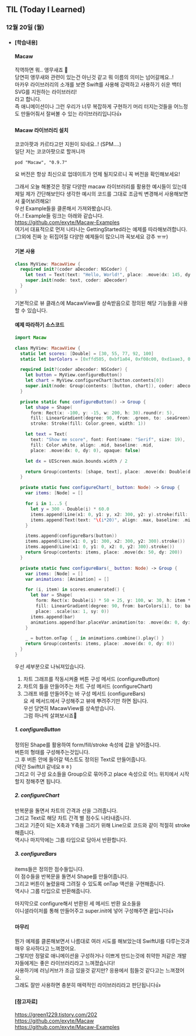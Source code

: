## TIL (Today I Learned)

### 12월 20일 (월)   

- #### [학습내용]
  
  #### Macaw   
  직역하면 뭐.. 앵무새죠 🦜   
  당연히 앵무새와 관련이 있는건 아닌것 같고 뭐 이름의 의미는 넘어갈께요..!   
  마카우 라이브러리의 소개를 보면 Swift를 사용해 강력하고 사용하기 쉬운 백터 SVG를 지원하는 라이브러리!   
  라고 합니다.   
  즉 애니메이션이나 그런 우리가 너무 복잡하게 구현하기 머리 터지는것들을 어느정도 만들어줘서 잘써볼 수 있는 라이브러리입니다👍   

  #### Macaw 라이브러리 설치   
  코코아팟과 카르타고만 지원이 되네요..! (SPM....)   
  일단 저는 코코아팟으로 할꺼니까   
  ```
  pod "Macaw", "0.9.7"
  ```
  요 버전은 항상 최신으로 업데이트가 언제 될지모르니 꼭 버전을 확인해보세요!   

  그래서 오늘 해볼것은 정말 다양한 macaw 라이브러리를 활용한 예시들이 있는데   
  제일 제가 간단해보인다 생각한 예시의 코드를 그대로 조금씩 변경해서 사용해보면서 훑어보려해요!   
  우선 Example들을 클론해서 가져와봤습니다.   
  아..! Example들 링크는 아래와 같습니다.   
  https://github.com/exyte/Macaw-Examples   
  여기서 대표적으로 먼저 나타나는 GettingStarted라는 예제를 따라해보려합니다.   
  (그외에 진짜 눈 뒤집어질 다양한 예제들이 많으니까 꼭보세요 강추 ㅠㅠ)   

  #### 기본 사용   
  ```swift
  class MyView: MacawView {
    required init?(coder aDecoder: NSCoder) {
      let text = Text(text: "Hello, World!", place: .move(dx: 145, dy: 100))
      super.init(node: text, coder: aDecoder)
    }
  }
  ```
  기본적으로 뷰 클래스에 MacawView를 상속받음으로 정의된 해당 기능들을 사용할 수 있습니다.   

  #### 예제 따라하기 소스코드   
  ```swift
  import Macaw
  
  class MyView: MacawView {
    static let scores: [Double] = [30, 55, 77, 92, 100]
    static let barColors = [0xffd505, 0xbf1a04, 0xf08c00, 0xd1aae3, 0x8fcc16].map { val in Color(val: val) }
  
    required init?(coder aDecoder: NSCoder) {
      let button = MyView.configureButton()
      let chart = MyView.configureChart(button.contents[0])
      super.init(node: Group(contents: [button, chart]), coder: aDecoder)
    }
  
    private static func configureButton() -> Group {
      let shape = Shape(
        form: Rect(x: -100, y: -15, w: 200, h: 30).round(r: 5),
        fill: LinearGradient(degree: 90, from: .green, to: .seaGreen),
        stroke: Stroke(fill: Color.green, width: 1))
  
      let text = Text(
        text: "Show me score", font: Font(name: "Serif", size: 19),
        fill: Color.white, align: .mid, baseline: .mid,
        place: .move(dx: 0, dy: 0), opaque: false)
  
      let dx = UIScreen.main.bounds.width / 2
  
      return Group(contents: [shape, text], place: .move(dx: Double(dx), dy: 75))
    }
  
    private static func configureChart(_ button: Node) -> Group {
      var items: [Node] = []
  
      for i in 1...5 {
        let y = 300 - Double(i) * 60.0
        items.append(Line(x1: 0, y1: y, x2: 300, y2: y).stroke(fill: Color(val: 0xF0F0F0)))
        items.append(Text(text: "\(i*20)", align: .max, baseline: .mid, place: .move(dx: -10, dy: y)))
      }
  
      items.append(configureBars(button))
      items.append(Line(x1: 0, y1: 300, x2: 300, y2: 300).stroke())
      items.append(Line(x1: 0, y1: 0, x2: 0, y2: 300).stroke())
      return Group(contents: items, place: .move(dx: 50, dy: 200))
    }
  
    private static func configureBars(_ button: Node) -> Group {
      var items: [Node] = []
      var animations: [Animation] = []
  
      for (i, item) in scores.enumerated() {
        let bar = Shape(
          form: Rect(x: Double(i) * 50 + 25, y: 100, w: 30, h: item * 3),
          fill: LinearGradient(degree: 90, from: barColors[i], to: barColors[i].with(a: 0.3)),
          place: .scale(sx: 1, sy: 0))
        items.append(bar)
        animations.append(bar.placeVar.animation(to: .move(dx: 0, dy: 200 - (item * 3)), delay: Double(i) * 0.1))
      }
  
      _ = button.onTap { _ in animations.combine().play() }
      return Group(contents: items, place: .move(dx: 0, dy: 0))
    }
  }
  ```
  우선 세부분으로 나눠져있습니다.   
  1. 차트 그래프를 작동시켜줄 버튼 구성 메서드 (configureButton)   
  2. 차트의 틀을 만들어주는 차트 구성 메서드 (configureChart)   
  3. 그래프 바를 만들어주는 바 구성 메서드 (configureBars)   
  요 세 메서드에서 구성해주고 뷰에 뿌려주기만 하면 됩니다.   
  우선 당연히 MacawView를 상속받습니다.   
  그럼 하나씩 살펴보시죠🙌   

  ##### 1. configureButton   
  정의된 Shape를 활용하여 form/fill/stroke 속성에 값을 넣어줍니다.   
  버튼의 형태를 구성해주는것입니다.   
  그 후 버튼 안에 들어갈 텍스트도 정의된 Text로 만들어줍니다.   
  (약간 SwiftUI 같네요ㅎㅎ)   
  그리고 이 구성 요소들을 Group으로 묶어주고 place 속성으로 어느 위치에서 시작할지 정해주면 됩니다.   

  ##### 2. configureChart   
  반복문을 돌면서 차트의 간격과 선을 그려줍니다.   
  그리고 Text로 해당 차트 간격 별 점수도 나타내줍니다.   
  그리고 기준이 되는 X축과 Y축을 그리기 위해 Line으로 코드와 같이 적절히 stroke해줍니다.   
  역시나 마지막에는 그룹 타입으로 담아서 반환합니다.   

  ##### 3. configureBars   
  items들은 정의한 점수들입니다.   
  이 점수들을 반복문을 돌면서 Shape를 만들어줍니다.   
  그리고 버튼이 눌렸을때 그려질 수 있도록 onTap 액션을 구현해줍니다.   
  역시나 그룹 타입으로 반환해줍니다.   

  마지막으로 configure해서 반환된 세 메서드 반환 요소들을   
  이니셜라이저를 통해 만들어주고 super.init에 넣어 구성해주면 끝입니다👍   
  
  #### 마무리   
  뭔가 예제를 클론해보면서 나름대로 여러 시도를 해보았는데 SwiftUI를 다루는것과 매우 유사하다고 느껴졌어요.   
  그렇지만 정말로 애니메이션을 구성하거나 이쁘게 만드는것에 취약한 저같은 개발자들에게는 좋은 라이브러리라고 느껴졌습니다!   
  사용하기에 러닝커브가 조금 있을것 같지만? 응용에서 힘들것 같다고는 느껴졌어요.   
  그래도 잘만 사용하면 충분히 매력적인 라이브러리라고 판단됩니다👍   

  #### [참고자료]   
  https://green1229.tistory.com/202   
  https://github.com/exyte/Macaw   
  https://github.com/exyte/Macaw-Examples   
